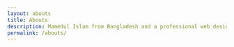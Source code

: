 ```yaml
---
layout: abouts
title: Abouts
description: Mamedul Islam from Bangladesh and a professional web designer and fullstack LAMP(PHP, MySQL, Javascript) web develpoer with 5 years+ highly experienced.
permalink: /abouts/
---
```

